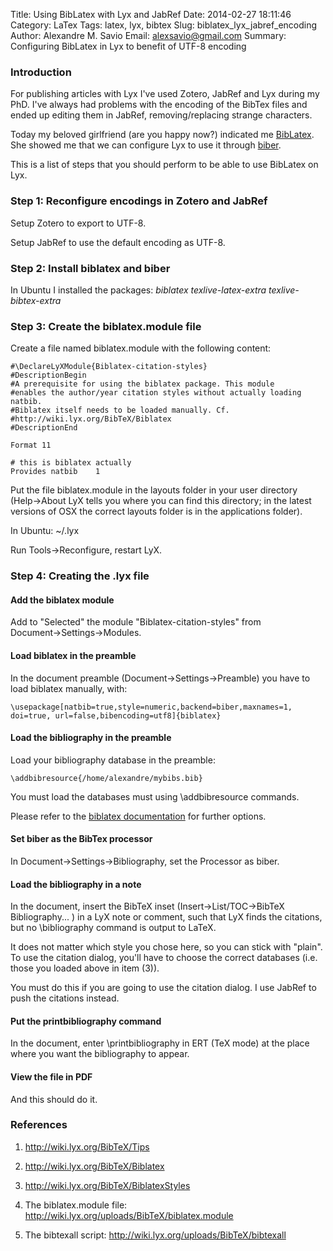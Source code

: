 Title: Using BibLatex with Lyx and JabRef
Date: 2014-02-27 18:11:46
Category: LaTex
Tags: latex, lyx, bibtex
Slug: biblatex_lyx_jabref_encoding
Author: Alexandre M. Savio
Email: alexsavio@gmail.com
Summary: Configuring BibLatex in Lyx to benefit of UTF-8 encoding

### Introduction

For publishing articles with Lyx I've used Zotero, JabRef and Lyx during my PhD.
I've always had problems with the encoding of the BibTex files and ended up
editing them in JabRef, removing/replacing strange characters.

Today my beloved girlfriend (are you happy now?) indicated me
[BibLatex](http://www.ctan.org/pkg/biblatex).
She showed me that we can configure Lyx to use it through
[biber](http://biblatex-biber.sourceforge.net/).

This is a list of steps that you should perform to be able to use BibLatex on Lyx.

### Step 1: Reconfigure encodings in Zotero and JabRef

Setup Zotero to export to UTF-8.

Setup JabRef to use the default encoding as UTF-8.


### Step 2: Install biblatex and biber

In Ubuntu I installed the packages: *biblatex texlive-latex-extra texlive-bibtex-extra*


### Step 3: Create the biblatex.module file

Create a file named biblatex.module with the following content:

    #\DeclareLyXModule{Biblatex-citation-styles}
    #DescriptionBegin
    #A prerequisite for using the biblatex package. This module
    #enables the author/year citation styles without actually loading natbib.
    #Biblatex itself needs to be loaded manually. Cf.
    #http://wiki.lyx.org/BibTeX/Biblatex
    #DescriptionEnd

    Format 11

    # this is biblatex actually
    Provides natbib    1


Put the file biblatex.module in the layouts folder in your user directory
(Help→About LyX tells you where you can find this directory; in the latest versions of OSX the correct layouts folder is in the applications folder).

In Ubuntu: ~/.lyx

Run Tools→Reconfigure, restart LyX.


### Step 4: Creating the .lyx file


#### Add the biblatex module

Add to "Selected" the module "Biblatex-citation-styles" from Document→Settings→Modules.


#### Load biblatex in the preamble

In the document preamble (Document→Settings→Preamble) you have to load biblatex manually, with:

    \usepackage[natbib=true,style=numeric,backend=biber,maxnames=1, doi=true, url=false,bibencoding=utf8]{biblatex}


#### Load the bibliography in the preamble

Load your bibliography database in the preamble:

    \addbibresource{/home/alexandre/mybibs.bib}

You must load the databases must using \addbibresource commands.

Please refer to the [biblatex documentation](http://mirrors.ctan.org/macros/latex/contrib/biblatex/doc/biblatex.pdf) for further options.


#### Set biber as the BibTex processor

In  Document→Settings→Bibliography, set the Processor as biber.


#### Load the bibliography in a note

In the document, insert the BibTeX inset (Insert→List/TOC→BibTeX Bibliography... ) in a LyX note or comment,
such that LyX finds the citations, but no \bibliography command is output to LaTeX.

It does not matter which style you chose here, so you can stick with "plain".
To use the citation dialog, you'll have to choose the correct databases (i.e. those you loaded above in item (3)).

You must do this if you are going to use the citation dialog. I use JabRef to push the citations instead.


#### Put the printbibliography command

In the document, enter \printbibliography in ERT (TeX mode) at the place where you want the bibliography to appear.


#### View the file in PDF

And this should do it.


### References

1. <http://wiki.lyx.org/BibTeX/Tips>

2. <http://wiki.lyx.org/BibTeX/Biblatex>

3. <http://wiki.lyx.org/BibTeX/BiblatexStyles>

4. The biblatex.module file: <http://wiki.lyx.org/uploads/BibTeX/biblatex.module>

5. The bibtexall script: <http://wiki.lyx.org/uploads/BibTeX/bibtexall>
